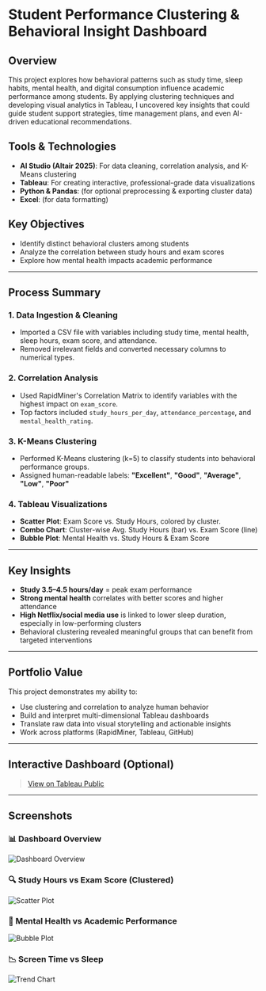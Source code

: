 # Student Performance Clustering & Behavioral Insight Dashboard

## Overview
This project explores how behavioral patterns such as study time, sleep habits, mental health, and digital consumption influence academic performance among students. By applying clustering techniques and developing visual analytics in Tableau, I uncovered key insights that could guide student support strategies, time management plans, and even AI-driven educational recommendations.

## Tools & Technologies
- **AI Studio (Altair 2025)**: For data cleaning, correlation analysis, and K-Means clustering  
- **Tableau**: For creating interactive, professional-grade data visualizations  
- **Python & Pandas**: (for optional preprocessing & exporting cluster data)  
- **Excel**: (for data formatting)

## Key Objectives
- Identify distinct behavioral clusters among students
- Analyze the correlation between study hours and exam scores
- Explore how mental health impacts academic performance

---

## Process Summary

### 1. Data Ingestion & Cleaning
- Imported a CSV file with variables including study time, mental health, sleep hours, exam score, and attendance.
- Removed irrelevant fields and converted necessary columns to numerical types.

### 2. Correlation Analysis
- Used RapidMiner's Correlation Matrix to identify variables with the highest impact on `exam_score`.
- Top factors included `study_hours_per_day`, `attendance_percentage`, and `mental_health_rating`.

### 3. K-Means Clustering
- Performed K-Means clustering (k=5) to classify students into behavioral performance groups.
- Assigned human-readable labels: **"Excellent"**, **"Good"**, **"Average"**, **"Low"**, **"Poor"**

### 4. Tableau Visualizations
- **Scatter Plot**: Exam Score vs. Study Hours, colored by cluster.
- **Combo Chart**: Cluster-wise Avg. Study Hours (bar) vs. Exam Score (line)
- **Bubble Plot**: Mental Health vs. Study Hours & Exam Score


---

## Key Insights
- **Study 3.5–4.5 hours/day** = peak exam performance
- **Strong mental health** correlates with better scores and higher attendance
- **High Netflix/social media use** is linked to lower sleep duration, especially in low-performing clusters
- Behavioral clustering revealed meaningful groups that can benefit from targeted interventions

---

## Portfolio Value
This project demonstrates my ability to:
- Use clustering and correlation to analyze human behavior
- Build and interpret multi-dimensional Tableau dashboards
- Translate raw data into visual storytelling and actionable insights
- Work across platforms (RapidMiner, Tableau, GitHub)

---

## Interactive Dashboard (Optional)
> [View on Tableau Public](#)

---

## Screenshots

### 📊 Dashboard Overview
![Dashboard Overview](images/dashboard_overview.png)

### 🔍 Study Hours vs Exam Score (Clustered)
![Scatter Plot](images/study_vs_exam.png)

### 💬 Mental Health vs Academic Performance
![Bubble Plot](images/mental_health_bubble.png)

### 📉 Screen Time vs Sleep
![Trend Chart](images/screen_time_vs_sleep.png)

